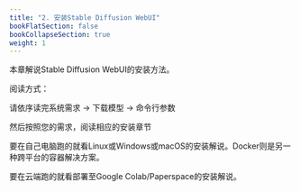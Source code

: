 ```yaml
---
title: "2. 安装Stable Diffusion WebUI"
bookFlatSection: false
bookCollapseSection: true
weight: 1
---
```


本章解说Stable Diffusion WebUI的安装方法。

阅读方式：

请依序读完系统需求 → 下载模型 → 命令行参数

然后按照您的需求，阅读相应的安装章节

要在自己电脑跑的就看Linux或Windows或macOS的安装解说。Docker则是另一种跨平台的容器解决方案。

要在云端跑的就看部署至Google Colab/Paperspace的安装解说。

